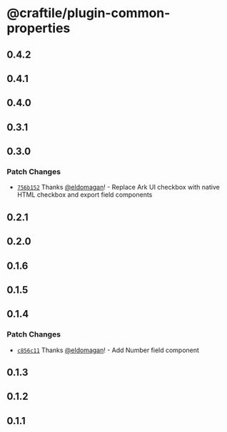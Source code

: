 # @craftile/plugin-common-properties

## 0.4.2

## 0.4.1

## 0.4.0

## 0.3.1

## 0.3.0

### Patch Changes

- [`756b152`](https://github.com/craftile/editor/commit/756b15291e71b408a3b22b70797cc667cfb79504) Thanks [@eldomagan](https://github.com/eldomagan)! - Replace Ark UI checkbox with native HTML checkbox and export field components

## 0.2.1

## 0.2.0

## 0.1.6

## 0.1.5

## 0.1.4

### Patch Changes

- [`c856c11`](https://github.com/craftile/editor/commit/c856c112f0e431f532ea9088c8323dad39214c77) Thanks [@eldomagan](https://github.com/eldomagan)! - Add Number field component

## 0.1.3

## 0.1.2

## 0.1.1
